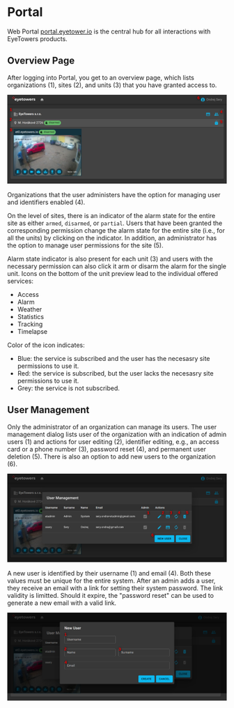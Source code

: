 # Portal

Web Portal [portal.eyetower.io](https://portal.eyetowers.io/) is the central hub for all
interactions with EyeTowers products.

## Overview Page

After logging into Portal, you get to an overview page, which lists organizations (1), sites (2),
and units (3) that you have granted access to.

![Overview Page](../_media/customers_overview.png)

Organizations that the user administers have the option for managing user and identifiers enabled
(4).

On the level of sites, there is an indicator of the alarm state for the entire site as either
`armed`, `disarmed`, or `partial`. Users that have been granted the corresponding permission change
the alarm state for the entire site (i.e., for all the units) by clicking on the indicator. In
addition, an administrator has the option to manage user permissions for the site (5).

Alarm state indicator is also present for each unit (3) and users with the necessary permission can
also click it arm or disarm the alarm for the single unit. Icons on the bottom of the unit preview
lead to the individual offered services:

- Access
- Alarm
- Weather
- Statistics
- Tracking
- Timelapse

Color of the icon indicates:

- Blue: the service is subscribed and the user has the necesasry site permissions to use it.
- Red: the service is subscribed, but the user lacks the necesasry site permissions to use it.
- Grey: the service is not subscribed.

## User Management

Only the administrator of an organization can manage its users. The user management dialog lists
user of the organization with an indication of admin users (1) and actions for user editing (2),
identifier editing, e.g., an access card or a phone number (3), password reset (4), and permanent
user deletion (5). There is also an option to add new users to the organization (6).

![User Management](../_media/customers_users.png)

A new user is identified by their username (1) and email (4). Both these values must be unique for
the entire system. After an admin adds a user, they receive an email with a link for setting their
system password. The link validity is limitted. Should it expire, the "password reset" can be used
to generate a new email with a valid link.

![New User](../_media/customers_new_user.png)
